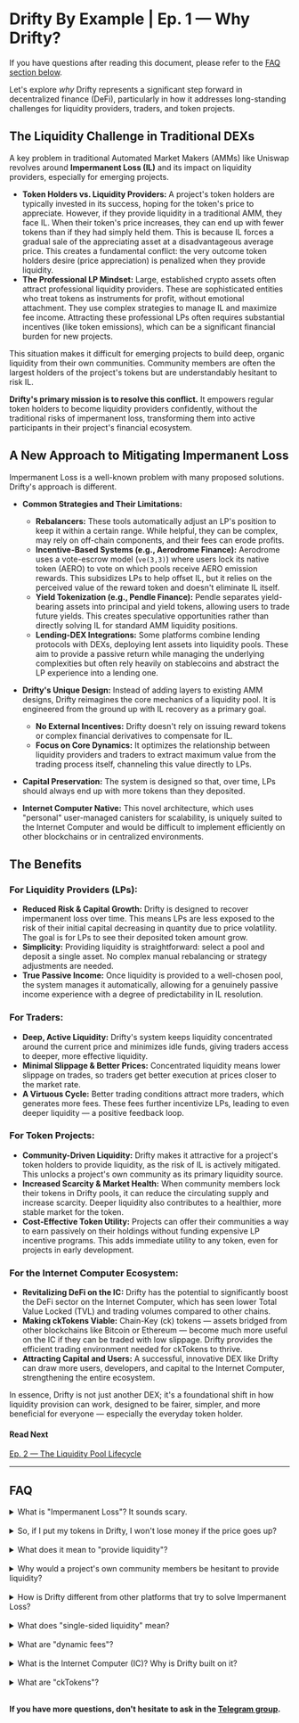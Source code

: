 # Drifty By Example | Ep. 1 — Why Drifty?

If you have questions after reading this document, please refer to the [FAQ section below](#faq).

Let's explore _why_ Drifty represents a significant step forward in decentralized finance (DeFi), particularly in how it addresses long-standing challenges for liquidity providers, traders, and token projects.

## The Liquidity Challenge in Traditional DEXs

A key problem in traditional Automated Market Makers (AMMs) like Uniswap revolves around **Impermanent Loss (IL)** and its impact on liquidity providers, especially for emerging projects.

-   **Token Holders vs. Liquidity Providers:** A project's token holders are typically invested in its success, hoping for the token's price to appreciate. However, if they provide liquidity in a traditional AMM, they face IL. When their token's price increases, they can end up with fewer tokens than if they had simply held them. This is because IL forces a gradual sale of the appreciating asset at a disadvantageous average price. This creates a fundamental conflict: the very outcome token holders desire (price appreciation) is penalized when they provide liquidity.
-   **The Professional LP Mindset:** Large, established crypto assets often attract professional liquidity providers. These are sophisticated entities who treat tokens as instruments for profit, without emotional attachment. They use complex strategies to manage IL and maximize fee income. Attracting these professional LPs often requires substantial incentives (like token emissions), which can be a significant financial burden for new projects.

This situation makes it difficult for emerging projects to build deep, organic liquidity from their own communities. Community members are often the largest holders of the project's tokens but are understandably hesitant to risk IL.

**Drifty's primary mission is to resolve this conflict.** It empowers regular token holders to become liquidity providers confidently, without the traditional risks of impermanent loss, transforming them into active participants in their project's financial ecosystem.

## A New Approach to Mitigating Impermanent Loss

Impermanent Loss is a well-known problem with many proposed solutions. Drifty's approach is different.

-   **Common Strategies and Their Limitations:**

    -   **Rebalancers:** These tools automatically adjust an LP's position to keep it within a certain range. While helpful, they can be complex, may rely on off-chain components, and their fees can erode profits.
    -   **Incentive-Based Systems (e.g., Aerodrome Finance):** Aerodrome uses a vote-escrow model (`ve(3,3)`) where users lock its native token (AERO) to vote on which pools receive AERO emission rewards. This subsidizes LPs to help offset IL, but it relies on the perceived value of the reward token and doesn't eliminate IL itself.
    -   **Yield Tokenization (e.g., Pendle Finance):** Pendle separates yield-bearing assets into principal and yield tokens, allowing users to trade future yields. This creates speculative opportunities rather than directly solving IL for standard AMM liquidity positions.
    -   **Lending-DEX Integrations:** Some platforms combine lending protocols with DEXs, deploying lent assets into liquidity pools. These aim to provide a passive return while managing the underlying complexities but often rely heavily on stablecoins and abstract the LP experience into a lending one.

-   **Drifty's Unique Design:**
    Instead of adding layers to existing AMM designs, Drifty reimagines the core mechanics of a liquidity pool. It is engineered from the ground up with IL recovery as a primary goal.

    -   **No External Incentives:** Drifty doesn't rely on issuing reward tokens or complex financial derivatives to compensate for IL.
    -   **Focus on Core Dynamics:** It optimizes the relationship between liquidity providers and traders to extract maximum value from the trading process itself, channeling this value directly to LPs.

-   **Capital Preservation:** The system is designed so that, over time, LPs should always end up with more tokens than they deposited.
-   **Internet Computer Native:** This novel architecture, which uses "personal" user-managed canisters for scalability, is uniquely suited to the Internet Computer and would be difficult to implement efficiently on other blockchains or in centralized environments.

## The Benefits

### For Liquidity Providers (LPs):

-   **Reduced Risk & Capital Growth:** Drifty is designed to recover impermanent loss over time. This means LPs are less exposed to the risk of their initial capital decreasing in quantity due to price volatility. The goal is for LPs to see their deposited token amount grow.
-   **Simplicity:** Providing liquidity is straightforward: select a pool and deposit a single asset. No complex manual rebalancing or strategy adjustments are needed.
-   **True Passive Income:** Once liquidity is provided to a well-chosen pool, the system manages it automatically, allowing for a genuinely passive income experience with a degree of predictability in IL resolution.

### For Traders:

-   **Deep, Active Liquidity:** Drifty's system keeps liquidity concentrated around the current price and minimizes idle funds, giving traders access to deeper, more effective liquidity.
-   **Minimal Slippage & Better Prices:** Concentrated liquidity means lower slippage on trades, so traders get better execution at prices closer to the market rate.
-   **A Virtuous Cycle:** Better trading conditions attract more traders, which generates more fees. These fees further incentivize LPs, leading to even deeper liquidity — a positive feedback loop.

### For Token Projects:

-   **Community-Driven Liquidity:** Drifty makes it attractive for a project's token holders to provide liquidity, as the risk of IL is actively mitigated. This unlocks a project's own community as its primary liquidity source.
-   **Increased Scarcity & Market Health:** When community members lock their tokens in Drifty pools, it can reduce the circulating supply and increase scarcity. Deeper liquidity also contributes to a healthier, more stable market for the token.
-   **Cost-Effective Token Utility:** Projects can offer their communities a way to earn passively on their holdings without funding expensive LP incentive programs. This adds immediate utility to any token, even for projects in early development.

### For the Internet Computer Ecosystem:

-   **Revitalizing DeFi on the IC:** Drifty has the potential to significantly boost the DeFi sector on the Internet Computer, which has seen lower Total Value Locked (TVL) and trading volumes compared to other chains.
-   **Making ckTokens Viable:** Chain-Key (ck) tokens — assets bridged from other blockchains like Bitcoin or Ethereum — become much more useful on the IC if they can be traded with low slippage. Drifty provides the efficient trading environment needed for ckTokens to thrive.
-   **Attracting Capital and Users:** A successful, innovative DEX like Drifty can draw more users, developers, and capital to the Internet Computer, strengthening the entire ecosystem.

In essence, Drifty is not just another DEX; it's a foundational shift in how liquidity provision can work, designed to be fairer, simpler, and more beneficial for everyone — especially the everyday token holder.

#### Read Next

[Ep. 2 — The Liquidity Pool Lifecycle](./ep2-liquidity-pool-lifecycle.md)

---

## FAQ

<details>
<summary>What is "Impermanent Loss"? It sounds scary.</summary>
Impermanent Loss (IL) is a risk you take when you provide tokens to a liquidity pool. If the price of the token you deposited goes up a lot, you can end up with less money than if you had just held onto the token in your wallet. Drifty is designed to help you get that value back over time.
</details>

<br/>

<details>
<summary>So, if I put my tokens in Drifty, I won't lose money if the price goes up?</summary>
That's the goal. Drifty has a system to "recover" the value you would have lost from Impermanent Loss. It might take some time, but the aim is to make sure you profit from a price increase, similar to how you would if you just held the tokens.
</details>

<br/>

<details>
<summary>What does it mean to "provide liquidity"?</summary>
Providing liquidity means you are lending your tokens to a decentralized exchange (like Drifty) so that other people can trade with them. In return, you earn a small fee from every trade that happens in that pool.
</details>

<br/>

<details>
<summary>Why would a project's own community members be hesitant to provide liquidity?</summary>
Because of Impermanent Loss. If they believe in a project, they expect its token price to rise. In traditional exchanges, this price rise would cause them to lose some of their tokens, which feels like a penalty for supporting the project. Drifty aims to fix this.
</details>

<br/>

<details>
<summary>How is Drifty different from other platforms that try to solve Impermanent Loss?</summary>
Many other platforms use complex strategies or give you extra reward tokens to cover your losses. Drifty's approach is built into its core design. It doesn't need to pay you with extra tokens; instead, it manages the trading process in a way that naturally helps you recover from IL.
</details>

<br/>

<details>
<summary>What does "single-sided liquidity" mean?</summary>
In many exchanges, you have to deposit a pair of tokens (like ETH and USDC) in equal value. In Drifty, you can provide just one of the tokens in a pair. For example, you can provide only your project's token without needing to also provide a stablecoin.
</details>

<br/>

<details>
<summary>What are "dynamic fees"?</summary>
The trading fees on Drifty change based on market conditions. When there's a lot of trading and price movement (volatility), the fees go up, which means liquidity providers earn more. When the market is calm, fees are lower to encourage more trading.
</details>

<br/>

<details>
<summary>What is the Internet Computer (IC)? Why is Drifty built on it?</summary>
The Internet Computer is a type of blockchain that is very fast, scalable and has special features like timers, reverse gas model and secure randomness. Drifty's unique design requires those special features.
</details>

<br/>

<details>
<summary>What are "ckTokens"?</summary>
ckTokens (Chain-Key tokens) are tokens from other blockchains, like Bitcoin (ckBTC) or Ethereum (ckETH), that have been "bridged" or brought over to the Internet Computer. Drifty makes it easier and cheaper to trade these tokens on the IC.
</details>

<br/>

**If you have more questions, don't hesitate to ask in the [Telegram group](https://t.me/driftyicp).**
